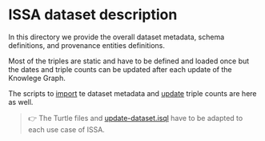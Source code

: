 # ISSA dataset description

In this directory we provide the overall dataset metadata, schema definitions, and provenance entities definitions.  

Most of the triples are static and have to be defined and loaded once but the dates and triple counts can be updated after each update of the Knowlege Graph.

The scripts to [import](./import-dataset.sh) te dataset metadata and [update](./update-dataset.sh) triple counts are here as well.

>:point_right: The Turtle files and [update-dataset.isql](./update-dataset.isql) have to be adapted to each use case of ISSA.
